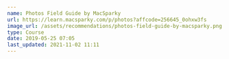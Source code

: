 ```yaml
---
name: Photos Field Guide by MacSparky
url: https://learn.macsparky.com/p/photos?affcode=256645_0ohxw3fs
image_url: /assets/recommendations/photos-field-guide-by-macsparky.png
type: Course
date: 2019-05-25 07:05
last_updated: 2021-11-02 11:11
---
```

